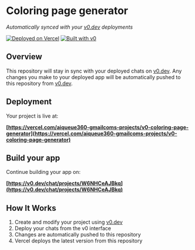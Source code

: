 # Coloring page generator

*Automatically synced with your [v0.dev](https://v0.dev) deployments*

[![Deployed on Vercel](https://img.shields.io/badge/Deployed%20on-Vercel-black?style=for-the-badge&logo=vercel)](https://vercel.com/aiqueue360-gmailcoms-projects/v0-coloring-page-generator)
[![Built with v0](https://img.shields.io/badge/Built%20with-v0.dev-black?style=for-the-badge)](https://v0.dev/chat/projects/W6NHCeAJBkq)

## Overview

This repository will stay in sync with your deployed chats on [v0.dev](https://v0.dev).
Any changes you make to your deployed app will be automatically pushed to this repository from [v0.dev](https://v0.dev).

## Deployment

Your project is live at:

**[https://vercel.com/aiqueue360-gmailcoms-projects/v0-coloring-page-generator](https://vercel.com/aiqueue360-gmailcoms-projects/v0-coloring-page-generator)**

## Build your app

Continue building your app on:

**[https://v0.dev/chat/projects/W6NHCeAJBkq](https://v0.dev/chat/projects/W6NHCeAJBkq)**

## How It Works

1. Create and modify your project using [v0.dev](https://v0.dev)
2. Deploy your chats from the v0 interface
3. Changes are automatically pushed to this repository
4. Vercel deploys the latest version from this repository
